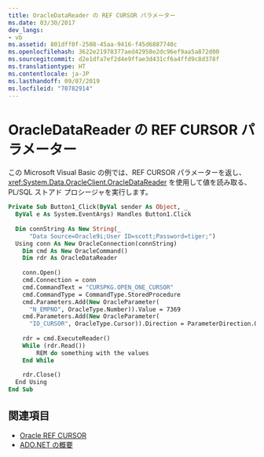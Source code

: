```yaml
---
title: OracleDataReader の REF CURSOR パラメーター
ms.date: 03/30/2017
dev_langs:
- vb
ms.assetid: 801dff0f-2508-45aa-9416-f45d6887740c
ms.openlocfilehash: 3622e21978377aed42958e2dc96ef9aa5a872d00
ms.sourcegitcommit: d2e1dfa7ef2d4e9ffae3d431cf6a4ffd9c8d378f
ms.translationtype: HT
ms.contentlocale: ja-JP
ms.lasthandoff: 09/07/2019
ms.locfileid: "70782914"
---
```

# <a name="ref-cursor-parameters-in-an-oracledatareader"></a>OracleDataReader の REF CURSOR パラメーター
この Microsoft Visual Basic の例では、REF CURSOR パラメーターを返し、<xref:System.Data.OracleClient.OracleDataReader> を使用して値を読み取る、PL/SQL ストアド プロシージャを実行します。  
  
```vb  
Private Sub Button1_Click(ByVal sender As Object, _  
  ByVal e As System.EventArgs) Handles Button1.Click  
  
  Dim connString As New String(_  
      "Data Source=Oracle9i;User ID=scott;Password=tiger;")  
  Using conn As New OracleConnection(connString)  
    Dim cmd As New OracleCommand()  
    Dim rdr As OracleDataReader  
  
    conn.Open()  
    cmd.Connection = conn  
    cmd.CommandText = "CURSPKG.OPEN_ONE_CURSOR"  
    cmd.CommandType = CommandType.StoredProcedure  
    cmd.Parameters.Add(New OracleParameter(  
      "N_EMPNO", OracleType.Number)).Value = 7369  
    cmd.Parameters.Add(New OracleParameter(  
      "IO_CURSOR", OracleType.Cursor)).Direction = ParameterDirection.Output  
  
    rdr = cmd.ExecuteReader()  
    While (rdr.Read())  
        REM do something with the values  
    End While  
  
    rdr.Close()  
  End Using  
End Sub  
```  
  
## <a name="see-also"></a>関連項目

- [Oracle REF CURSOR](oracle-ref-cursors.md)
- [ADO.NET の概要](ado-net-overview.md)

